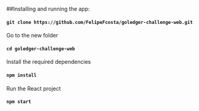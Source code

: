##Installing and running the app:

#### `git clone https://github.com/FelipeFcosta/goledger-challenge-web.git`

Go to the new folder

#### `cd goledger-challenge-web`

Install the required dependencies

#### `npm install`

Run the React project

#### `npm start`
